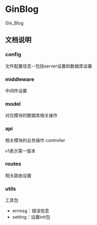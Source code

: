# GinBlog
Gin_Blog

## 文档说明
### config
文件配置信息--包括server设置和数据库设置

### middleware
中间件设置

### model
对应模块的数据库相关操作

### api
相关模块的业务操作 controller

v1表示第一版本

### routes
相关路由设置

### utils
工具包
- errmsg：错误信息
- setting：设置init包